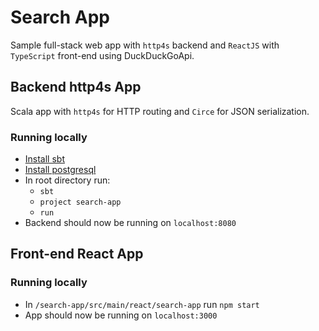 # Search App
Sample full-stack web app with `http4s` backend and `ReactJS` with `TypeScript` front-end using DuckDuckGoApi.
## Backend http4s App
Scala app with `http4s` for HTTP routing and `Circe` for JSON serialization.
### Running locally
* [Install sbt](http://www.scala-sbt.org/1.0/docs/Setup.html)
* [Install postgresql](https://www.postgresql.org/download/)
* In root directory run:
  * `sbt`
  * `project search-app`
  * `run`
* Backend should now be running on `localhost:8080`
## Front-end React App
### Running locally
* In `/search-app/src/main/react/search-app` run `npm start`
* App should now be running on `localhost:3000`
